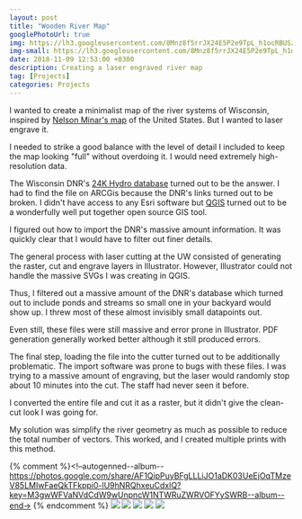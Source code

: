```yaml
---
layout: post
title: "Wooden River Map"
googlePhotoUrl: true
img: https://lh3.googleusercontent.com/8Mnz8f5rrJX24E5P2e9TpL_h1ocRBUSzNKGBXqX4gDhIlO4JjBw-oAFjECcnUzStCq2M5Hv-HzLyVjZZU95OtqgnYAdcKltwaowHk4odWZGPHC3JfKXZ0KadV0ikLj507S82Mfdq7w=w2462-h2726
img-small: https://lh3.googleusercontent.com/8Mnz8f5rrJX24E5P2e9TpL_h1ocRBUSzNKGBXqX4gDhIlO4JjBw-oAFjECcnUzStCq2M5Hv-HzLyVjZZU95OtqgnYAdcKltwaowHk4odWZGPHC3JfKXZ0KadV0ikLj507S82Mfdq7w=w300-h300
date: 2018-11-09 12:53:00 +0300
description: Creating a laser engraved river map
tag: [Projects]
categories: Projects
---
```


I wanted to create a minimalist map of the river systems of Wisconsin, inspired by [Nelson Minar's map](https://io9.gizmodo.com/a-map-of-all-the-rivers-in-the-united-states-and-nothi-513353739) of the United States. But I wanted to laser engrave it.

I needed to strike a good balance with the level of detail I included to keep the map looking "full" without overdoing it. I would need extremely high-resolution data.

The Wisconsin DNR's [24K Hydro database](https://www.arcgis.com/home/item.html?id=cb1c7f75d14f42ee819a46894fd2e771) turned out to be the answer. I had to find the file on ARCGis because the DNR's links turned out to be broken. I didn't have access to any Esri software but [QGIS](https://www.qgis.org/en/site/) turned out to be a wonderfully well put together open source GIS tool.

I figured out how to import the DNR's massive amount information. It was quickly clear that I would have to filter out finer details. 

The general process with laser cutting at the UW consisted of generating the raster, cut and engrave layers in Illustrator. However, Illustrator could not handle the massive SVGs I was creating in QGIS. 

Thus, I filtered out a massive amount of the DNR's database which turned out to include ponds and streams so small one in your backyard would show up. I threw most of these almost invisibly small datapoints out.

Even still, these files were still massive and error prone in Illustrator. PDF generation generally worked better although it still produced errors. 

The final step, loading the file into the cutter turned out to be additionally problematic. The import software was prone to bugs with these files. I was trying to a massive amount of engraving, but the laser would randomly stop about 10 minutes into the cut. The staff had never seen it before. 

I converted the entire file and cut it as a raster, but it didn't give the clean-cut look I was going for. 


My solution was simplify the river geometry as much as possible to reduce the total number of vectors. This worked, and I created multiple prints with this method. 

{% comment %}<!–autogenned--album--https://photos.google.com/share/AF1QipPuyBFgLLLiJO1aDK03UeEjOqTMzeV85LMIwFaeQkTFkppi0-lU9hNRQhxeuCdxlQ?key=M3gwWFVaNVdCdW9wUnpncW1NTWRuZWRVOFYySWRB--album--end->
{% endcomment %}
<a data-fancybox="gallery" href="https://lh3.googleusercontent.com/QSHwIVOELADqwq6PV_dtw8ISG7bCBEpInzLruf9b49LLf9JJK6J_Wdda7QleFSR6OBk3XJoD3cxkdaxYd1D2XbhJ6g1QvDo7jTmXAJNPhnPTVdQNwG6fd-w_BQ_nardMyV6G_5Juxg=w3024-h4032"><img src="https://lh3.googleusercontent.com/QSHwIVOELADqwq6PV_dtw8ISG7bCBEpInzLruf9b49LLf9JJK6J_Wdda7QleFSR6OBk3XJoD3cxkdaxYd1D2XbhJ6g1QvDo7jTmXAJNPhnPTVdQNwG6fd-w_BQ_nardMyV6G_5Juxg=w200-h200"></a>
<a data-fancybox="gallery" href="https://lh3.googleusercontent.com/8Mnz8f5rrJX24E5P2e9TpL_h1ocRBUSzNKGBXqX4gDhIlO4JjBw-oAFjECcnUzStCq2M5Hv-HzLyVjZZU95OtqgnYAdcKltwaowHk4odWZGPHC3JfKXZ0KadV0ikLj507S82Mfdq7w=w3462-h3726"><img src="https://lh3.googleusercontent.com/8Mnz8f5rrJX24E5P2e9TpL_h1ocRBUSzNKGBXqX4gDhIlO4JjBw-oAFjECcnUzStCq2M5Hv-HzLyVjZZU95OtqgnYAdcKltwaowHk4odWZGPHC3JfKXZ0KadV0ikLj507S82Mfdq7w=w200-h200"></a>
<a data-fancybox="gallery" href="https://lh3.googleusercontent.com/kJjlm4-OMIaFoe9HdV2ebJv2bx_E9c76_YGLfYXMOqP_GsfI1N9nLxZGvT-EmKzmi6ObvsB-3nc3GsZw-z9nlwusQyZSaHgUJstRQSAfqOi9G79j6gGzuA43F3nzUxU1Y1Nug8fvVw=w1547-h1695"><img src="https://lh3.googleusercontent.com/kJjlm4-OMIaFoe9HdV2ebJv2bx_E9c76_YGLfYXMOqP_GsfI1N9nLxZGvT-EmKzmi6ObvsB-3nc3GsZw-z9nlwusQyZSaHgUJstRQSAfqOi9G79j6gGzuA43F3nzUxU1Y1Nug8fvVw=w200-h200"></a>
<a data-fancybox="gallery" href="https://lh3.googleusercontent.com/Kogn-hDKkeVTXXzwVN5FOZ7oz7zb_8egzBUDKAmXAv-LadMEptwIOI9aA6Aozc_BvA3t6aaSEI0yQop4rdiPo7vCDcZEhPRr-SLijIf-k9Mk0hQqVJbM1sCeeEpZa4dqxTzOtkLLbg=w3024-h4032"><img src="https://lh3.googleusercontent.com/Kogn-hDKkeVTXXzwVN5FOZ7oz7zb_8egzBUDKAmXAv-LadMEptwIOI9aA6Aozc_BvA3t6aaSEI0yQop4rdiPo7vCDcZEhPRr-SLijIf-k9Mk0hQqVJbM1sCeeEpZa4dqxTzOtkLLbg=w200-h200"></a>
<a data-fancybox="gallery" href="https://lh3.googleusercontent.com/b4WqHr52kbvTWCVCF7wYG3Nw40_0zU7085qQhjHEUKIpMJQPqPnRh4OQMi8NiQESFdyGh0dk33zj7tuL3W66RKRAnbSxRm0U1svgSDuHVqfprI7-45DGe0WX4q1XZowvZhB-f6bphQ=w3024-h4032"><img src="https://lh3.googleusercontent.com/b4WqHr52kbvTWCVCF7wYG3Nw40_0zU7085qQhjHEUKIpMJQPqPnRh4OQMi8NiQESFdyGh0dk33zj7tuL3W66RKRAnbSxRm0U1svgSDuHVqfprI7-45DGe0WX4q1XZowvZhB-f6bphQ=w200-h200"></a>


